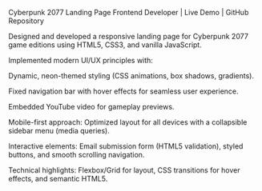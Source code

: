Cyberpunk 2077 Landing Page
Frontend Developer | Live Demo | GitHub Repository

Designed and developed a responsive landing page for Cyberpunk 2077 game editions using HTML5, CSS3, and vanilla JavaScript.

Implemented modern UI/UX principles with:

Dynamic, neon-themed styling (CSS animations, box shadows, gradients).

Fixed navigation bar with hover effects for seamless user experience.

Embedded YouTube video for gameplay previews.

Mobile-first approach: Optimized layout for all devices with a collapsible sidebar menu (media queries).

Interactive elements: Email submission form (HTML5 validation), styled buttons, and smooth scrolling navigation.

Technical highlights: Flexbox/Grid for layout, CSS transitions for hover effects, and semantic HTML5.
